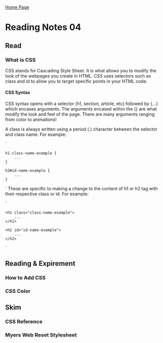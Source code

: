[Home Page](https://devaoc.github.io/reading-notes/)

# Reading Notes 04

## Read

### What is CSS

CSS stands for Cascading Style Sheet. It is what allows you to modify the look of the webpages you create in HTML. CSS uses selectors such as class and id to allow you to target specific points in your HTML code.

#### CSS Syntax

CSS syntax opens with a selector (h1, section, article, etc) followed by {...} which encases arguments. The arguments encased within the {} are what modify the look and feel of the page. There are many arguments ranging from color to animations!

A class is always written using a period (.) character between the selector and class name. For example:

`

    h1.class-name-example {
        ...
    }

    h2#id-name-example {
        ...
    }

`
These are specific to making a change to the content of h1 or h2 tag with their respective class or id. For example:

`

    <h1 class="class-name-example">
        ...
    </h1>

    <h2 id="id-name-example">
        ...
    </h2>

`

## Reading & Expirement

### How to Add CSS

### CSS Color

## Skim

### CSS Reference

### Myers Web Reset Stylesheet